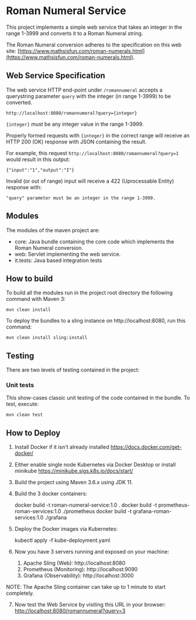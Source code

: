# Roman Numeral Service

This project implements a simple web service that takes an integer in the range 1-3999 and converts it to a Roman Numeral string.

The Roman Numeral conversion adheres to the specification on this web site: [https://www.mathsisfun.com/roman-numerals.html](https://www.mathsisfun.com/roman-numerals.html).

## Web Service Specification
The web service HTTP end-point under ``/romannumeral`` accepts a querystring parameter ``query`` with the integer (in range 1-3999) to be converted.

	http://localhost:8080/romannumeral?query={integer}

``{integer}`` must be any integer value in the range 1-3999.

Properly formed requests with ``{integer}`` in the correct range will receive an HTTP 200 (OK) response with JSON containing the result.

For example, this request ``http://localhost:8080/romannumeral?query=1`` would result in this output:
	
	{"input":"1","output":"I"}

Invalid (or out of range) input will receive a 422 (Uprocessable Entity) response with:

	"query" parameter must be an integer in the range 1-3999.


## Modules

The modules of the maven project are:

* core: Java bundle containing the core code which implements the Roman Numeral conversion.
* web: Servlet implementing the web service.
* it.tests: Java based integration tests

## How to build

To build all the modules run in the project root directory the following command with Maven 3:

    mvn clean install

To deploy the bundles to a sling instance on http://localhost:8080, run this command:

    mvn clean install sling:install

## Testing

There are two levels of testing contained in the project:

### Unit tests

This show-cases classic unit testing of the code contained in the bundle. To
test, execute:

    mvn clean test

## How to Deploy
1. Install Docker if it isn't already installed https://docs.docker.com/get-docker/
2. Either enable single node Kubernetes via Docker Desktop or install minikube https://minikube.sigs.k8s.io/docs/start/

3. Build the project using Maven 3.6.x using JDK 11.

4. Build the 3 docker containers:

	docker build -t roman-numeral-service:1.0 .
	docker build -t prometheus-roman-services:1.0 ./prometheus
	docker build -t grafana-roman-services:1.0 ./grafana
	
5. Deploy the Docker images via Kubernetes:

	kubectl apply -f kube-deployment.yaml
	
6. Now you have 3 servers running and exposed on your machine:
	1. Apache Sling (Web): http://localhost:8080
	2. Prometheus (Monitoring): http://localhost:9090
	3. Grafana (Observability): http://localhost:3000

NOTE: The Apache Sling container can take up to 1 minute to start completely.

7. Now test the Web Service by visiting this URL in your browser: [http://localhost:8080/romannumeral?query=3](http://localhost:8080/romannumeral?query=3)
